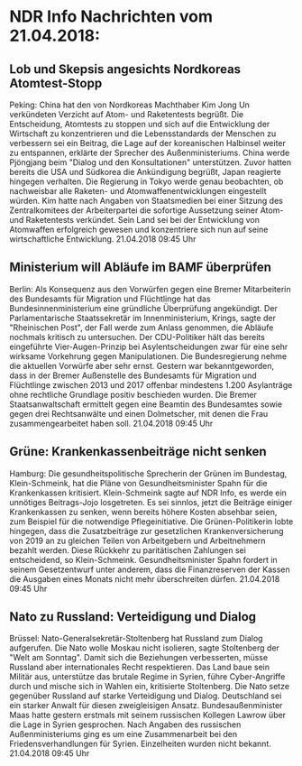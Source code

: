 # NDR Info Nachrichten vom 21.04.2018:


## Lob und Skepsis angesichts Nordkoreas Atomtest-Stopp
Peking: 	China hat den von Nordkoreas Machthaber Kim Jong Un verkündeten Verzicht auf Atom- und Raketentests begrüßt. Die Entscheidung, Atomtests zu stoppen und sich auf die Entwicklung der Wirtschaft zu konzentrieren und die Lebensstandards der Menschen zu verbessern sei ein Beitrag, die Lage auf der koreanischen Halbinsel weiter zu entspannen, erklärte der Sprecher des Außenministeriums. China werde Pjöngjang beim "Dialog und den Konsultationen" unterstützen. Zuvor hatten bereits die USA und Südkorea die Ankündigung begrüßt, Japan reagierte hingegen verhalten. Die Regierung in Tokyo werde genau beobachten, ob nachweisbar alle Raketen- und Atomwaffenentwicklungen eingestellt würden. Kim hatte nach Angaben von Staatsmedien bei einer Sitzung des Zentralkomitees der Arbeiterpartei die sofortige Aussetzung seiner Atom- und Raketentests verkündet. Sein Land sei bei der Entwicklung von Atomwaffen erfolgreich gewesen und konzentriere sich nun auf seine wirtschaftliche Entwicklung. 21.04.2018 09:45 Uhr 

## Ministerium will Abläufe im BAMF überprüfen
Berlin: Als Konsequenz aus den Vorwürfen gegen eine Bremer Mitarbeiterin des Bundesamts für Migration und Flüchtlinge hat das Bundesinnenministerium eine gründliche Überprüfung angekündigt. Der Parlamentarische Staatssekretär im Innenministerium, Krings, sagte der "Rheinischen Post", der Fall werde zum Anlass genommen, die Abläufe nochmals kritisch zu untersuchen. Der CDU-Politiker hält das bereits eingeführte Vier-Augen-Prinzip bei Asylentscheidungen zwar für eine sehr wirksame Vorkehrung gegen Manipulationen. Die Bundesregierung nehme die aktuellen Vorwürfe aber sehr ernst. Gestern war bekanntgeworden, dass in der Bremer Außenstelle des Bundesamts für Migration und Flüchtlinge zwischen 2013 und 2017 offenbar mindestens 1.200 Asylanträge ohne rechtliche Grundlage positiv beschieden wurden. Die Bremer Staatsanwaltschaft ermittelt gegen eine Beamtin des Bundesamtes sowie gegen drei Rechtsanwälte und einen Dolmetscher, mit denen die Frau zusammengearbeitet haben soll. 21.04.2018 09:45 Uhr 

## Grüne: Krankenkassenbeiträge nicht senken
Hamburg:  	Die gesundheitspolitische Sprecherin der Grünen im Bundestag, Klein-Schmeink, hat die Pläne von Gesundheitsminister Spahn für die Krankenkassen kritisiert. Klein-Schmeink sagte auf NDR Info, es werde ein unnötiges Beitrags-Jojo losgetreten. Es sei sinnlos, jetzt die Beiträge einiger Krankenkassen zu senken, wenn bereits höhere Kosten absehbar seien, zum Beispiel für die notwendige Pflegeinitiative. Die Grünen-Politikerin lobte hingegen, dass die Zusatzbeiträge zur gesetzlichen Krankenversicherung von 2019 an zu gleichen Teilen von Arbeitgebern und Arbeitnehmern bezahlt werden. Diese Rückkehr zu paritätischen Zahlungen sei entscheidend, so Klein-Schmeink. Gesundheitsminister Spahn fordert in seinem Gesetzentwurf unter anderem, dass die Finanzreserven der Kassen die Ausgaben eines Monats nicht mehr überschreiten dürfen. 21.04.2018 09:45 Uhr 

## Nato zu Russland: Verteidigung und Dialog
Brüssel: 	Nato-Generalsekretär-Stoltenberg hat Russland zum Dialog aufgerufen. Die Nato wolle Moskau nicht isolieren, sagte Stoltenberg der "Welt am Sonntag". Damit sich die Beziehungen verbesserten, müsse Russland aber internationales Recht respektieren. Das Land baue sein Militär aus, unterstütze das brutale Regime in Syrien, führe Cyber-Angriffe durch und mische sich in Wahlen ein, kritisierte Stoltenberg. Die Nato setze gegenüber Russland auf starke Verteidigung und Dialog. Deutschland sei ein starker Anwalt für diesen zweigleisigen Ansatz. Bundesaußenminister Maas hatte gestern erstmals mit seinem russischen Kollegen Lawrow über die Lage in Syrien gesprochen. Nach Angaben des russischen Außenministeriums ging es um eine Zusammenarbeit bei den Friedensverhandlungen für Syrien. Einzelheiten wurden nicht bekannt. 21.04.2018 09:45 Uhr 
